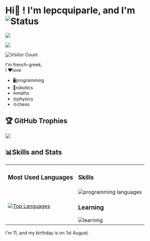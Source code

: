# Hi👋 ! I'm lepcquiparle, and I'm ![Status](https://img.shields.io/badge/Status-Online-brightgreen)  
[![](https://visitcount.itsvg.in/api?id=LeNetQuiParle&icon=8&color=3)](https://visitcount.itsvg.in)

![](https://img.shields.io/badge/🎉🎉100_Followers_!-Thank_You-brightgreen?style=for-the-badge)

![Visitor Count](https://profile-counter.glitch.me/LeNetQuiParle/count.svg)

I'm french-greek,  
I ❤love  
+ 🖥programming  
+ 🤖robotics  
+ ➗maths  
+ ⚖️physics
+ ♔chess

## 🏆 GitHub Trophies
![](https://github-profile-trophy.vercel.app/?username=LeNetQuiParle&theme=radical&no-frame=false&no-bg=true&margin-w=4)

## 📊Skills and Stats  

<table>
  <tr>
    <td><h3>Most Used Languages</h3></td>
    <td><h3>Skills</h3></td>
  </tr>
  <tr>
    <td>
      <a href="https://github.com/lenetquiparle/github-readme-stats">
        <img src="https://github-readme-stats.vercel.app/api/top-langs/?username=lenetquiparle&layout=compact" alt="Top Languages">
      </a>
    </td>
    <td>
      <img src="https://skillicons.dev/icons?i=html,css,js,react,md,py,bootstrap,codepen,replit,sketchup,github,vscode,windows" alt="programming languages">
      <h3>Learning</h3>
      <img src="https://skillicons.dev/icons?i=godot,blender,ts" alt="learning">
    </td>
  </tr>
</table>
  
I'm 11, and my birthday is on 1st August.
